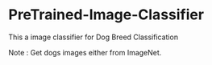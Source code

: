 # PreTrained-Image-Classifier
This a image classifier for Dog Breed Classification

Note : Get dogs images either from ImageNet.
